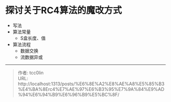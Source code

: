 # 探讨关于RC4算法的魔改方式


- 写法
- 算法常量
  - S盒长度、值
- 算法流程
  - 数据交换
  - 流数据异或

---

> 作者: tcc0lin  
> URL: http://localhost:1313/posts/%E6%8E%A2%E8%AE%A8%E5%85%B3%E4%BA%8Erc4%E7%AE%97%E6%B3%95%E7%9A%84%E9%AD%94%E6%94%B9%E6%96%B9%E5%BC%8F/  

